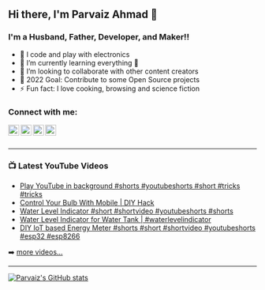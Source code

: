 ## Hi there, I'm Parvaiz Ahmad 👋 

### I'm a Husband, Father, Developer, and Maker!!

- 🔭 I code and play with electronics
- 🌱 I’m currently learning everything 🤣
- 👯 I’m looking to collaborate with other content creators
- 🥅 2022 Goal: Contribute to some Open Source projects
- ⚡ Fun fact: I love cooking, browsing and science fiction

### Connect with me:

[<img align="left" alt="ParvaizAhmad | YouTube" width="22px" src="https://cdn.jsdelivr.net/npm/simple-icons@v3/icons/youtube.svg" />][youtube]
[<img align="left" alt="ParvaizAhmad | Twitter" width="22px" src="https://cdn.jsdelivr.net/npm/simple-icons@v3/icons/twitter.svg" />][twitter]
[<img align="left" alt="ParvaizAhmad | LinkedIn" width="22px" src="https://cdn.jsdelivr.net/npm/simple-icons@v3/icons/linkedin.svg" />][linkedin]
[<img align="left" alt="ParvaizAhmad | Instagram" width="22px" src="https://cdn.jsdelivr.net/npm/simple-icons@v3/icons/instagram.svg" />][instagram]

<br />
<br />

---

### 📺 Latest YouTube Videos

<!-- YOUTUBE:START -->
- [Play YouTube in background #shorts #youtubeshorts #short #tricks #tricks](https://www.youtube.com/watch?v=2UEiHxTRMsw)
- [Control Your Bulb With Mobile | DIY Hack](https://www.youtube.com/watch?v=xQptsKAjIvo)
- [Water Level Indicator #short #shortvideo #youtubeshorts #shorts](https://www.youtube.com/watch?v=zbq3MFScsZc)
- [Water Level Indicator for Water Tank | #waterlevelindicator](https://www.youtube.com/watch?v=jZUCRYFUJxg)
- [DIY IoT based Energy Meter #shorts #short #shortvideo #youtubeshorts #esp32 #esp8266](https://www.youtube.com/watch?v=jvpD1jzXObw)
<!-- YOUTUBE:END -->

➡️ [more videos...](https://youtube.com/parvaizahmadofficial)

---

[![Parvaiz's GitHub stats](https://github-readme-stats.vercel.app/api?username=parvaizahmad&show_icons=true&theme=buefy)](https://github.com/parvaizahmad)


[twitter]: https://twitter.com/theparvaizahmad
[youtube]:https://www.youtube.com/iamparvaiz
[instagram]: https://instagram.com/theparvaizahmad
[linkedin]: https://linkedin.com/in/parvaizahmad
